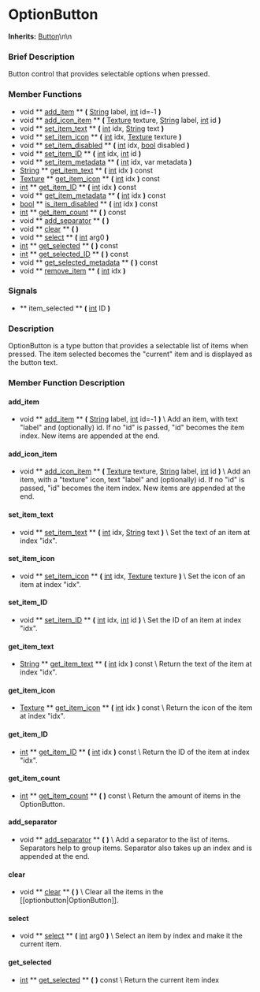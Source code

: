 #  OptionButton  
**Inherits:** [Button](class_button)\\n\\n
###  Brief Description  
Button control that provides selectable options when pressed.

###  Member Functions 
  * void  ** [add_item](#add_item) **  **(** [String](class_string) label, [int](class_int) id=-1  **)**
  * void  ** [add_icon_item](#add_icon_item) **  **(** [Texture](class_texture) texture, [String](class_string) label, [int](class_int) id  **)**
  * void  ** [set_item_text](#set_item_text) **  **(** [int](class_int) idx, [String](class_string) text  **)**
  * void  ** [set_item_icon](#set_item_icon) **  **(** [int](class_int) idx, [Texture](class_texture) texture  **)**
  * void  ** [set_item_disabled](#set_item_disabled) **  **(** [int](class_int) idx, [bool](class_bool) disabled  **)**
  * void  ** [set_item_ID](#set_item_ID) **  **(** [int](class_int) idx, [int](class_int) id  **)**
  * void  ** [set_item_metadata](#set_item_metadata) **  **(** [int](class_int) idx, var metadata  **)**
  * [String](class_string)  ** [get_item_text](#get_item_text) **  **(** [int](class_int) idx  **)** const
  * [Texture](class_texture)  ** [get_item_icon](#get_item_icon) **  **(** [int](class_int) idx  **)** const
  * [int](class_int)  ** [get_item_ID](#get_item_ID) **  **(** [int](class_int) idx  **)** const
  * void  ** [get_item_metadata](#get_item_metadata) **  **(** [int](class_int) idx  **)** const
  * [bool](class_bool)  ** [is_item_disabled](#is_item_disabled) **  **(** [int](class_int) idx  **)** const
  * [int](class_int)  ** [get_item_count](#get_item_count) **  **(** **)** const
  * void  ** [add_separator](#add_separator) **  **(** **)**
  * void  ** [clear](#clear) **  **(** **)**
  * void  ** [select](#select) **  **(** [int](class_int) arg0  **)**
  * [int](class_int)  ** [get_selected](#get_selected) **  **(** **)** const
  * [int](class_int)  ** [get_selected_ID](#get_selected_ID) **  **(** **)** const
  * void  ** [get_selected_metadata](#get_selected_metadata) **  **(** **)** const
  * void  ** [remove_item](#remove_item) **  **(** [int](class_int) idx  **)**

###  Signals  
  *  ** item_selected **  **(** [int](class_int) ID  **)**

###  Description  
OptionButton is a type button that provides a selectable list of items when pressed. The item selected becomes the "current" item and is displayed as the button text.

###  Member Function Description  
#### <a name="add_item">add_item</a>
  * void  ** [add_item](#add_item) **  **(** [String](class_string) label, [int](class_int) id=-1  **)**
\\
Add an item, with text "label" and (optionally) id. If no "id" is passed, "id" becomes the item index. New items are appended at the end.
#### <a name="add_icon_item">add_icon_item</a>
  * void  ** [add_icon_item](#add_icon_item) **  **(** [Texture](class_texture) texture, [String](class_string) label, [int](class_int) id  **)**
\\
Add an item, with a "texture" icon, text "label" and (optionally) id. If no "id" is passed, "id" becomes the item index. New items are appended at the end.
#### <a name="set_item_text">set_item_text</a>
  * void  ** [set_item_text](#set_item_text) **  **(** [int](class_int) idx, [String](class_string) text  **)**
\\
Set the text of an item at index "idx".
#### <a name="set_item_icon">set_item_icon</a>
  * void  ** [set_item_icon](#set_item_icon) **  **(** [int](class_int) idx, [Texture](class_texture) texture  **)**
\\
Set the icon of an item at index "idx".
#### <a name="set_item_ID">set_item_ID</a>
  * void  ** [set_item_ID](#set_item_ID) **  **(** [int](class_int) idx, [int](class_int) id  **)**
\\
Set the ID of an item at index "idx".
#### <a name="get_item_text">get_item_text</a>
  * [String](class_string)  ** [get_item_text](#get_item_text) **  **(** [int](class_int) idx  **)** const
\\
Return the text of the item at index "idx".
#### <a name="get_item_icon">get_item_icon</a>
  * [Texture](class_texture)  ** [get_item_icon](#get_item_icon) **  **(** [int](class_int) idx  **)** const
\\
Return the icon of the item at index "idx".
#### <a name="get_item_ID">get_item_ID</a>
  * [int](class_int)  ** [get_item_ID](#get_item_ID) **  **(** [int](class_int) idx  **)** const
\\
Return the ID of the item at index "idx".
#### <a name="get_item_count">get_item_count</a>
  * [int](class_int)  ** [get_item_count](#get_item_count) **  **(** **)** const
\\
Return the amount of items in the OptionButton.
#### <a name="add_separator">add_separator</a>
  * void  ** [add_separator](#add_separator) **  **(** **)**
\\
Add a separator to the list of items. Separators help to group items. Separator also takes up an index and is appended at the end.
#### <a name="clear">clear</a>
  * void  ** [clear](#clear) **  **(** **)**
\\
Clear all the items in the [[optionbutton|OptionButton]].
#### <a name="select">select</a>
  * void  ** [select](#select) **  **(** [int](class_int) arg0  **)**
\\
Select an item by index and make it the current item.
#### <a name="get_selected">get_selected</a>
  * [int](class_int)  ** [get_selected](#get_selected) **  **(** **)** const
\\
Return the current item index
